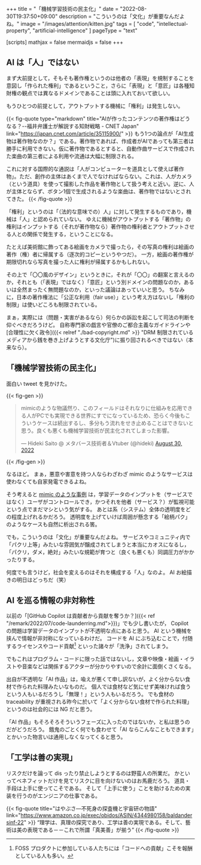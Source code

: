 +++
title = "「機械学習技術の民主化」"
date =  "2022-08-30T19:37:50+09:00"
description = "こういうのは「文化」が重要なんだよね。"
image = "/images/attention/kitten.jpg"
tags = [ "code", "intellectual-property", "artificial-intelligence" ]
pageType = "text"

[scripts]
  mathjax = false
  mermaidjs = false
+++

## AI は「人」ではない

まず大前提として，そもそも著作権というのは他者の「表現」を規制することを意図し「作られた権利」であるということ，さらに「表現」と「意匠」は各種知財権の観点では異なるドメインであることは頭に入れておいて欲しい。

もうひとつの前提として，アウトプットする機械に「権利」は発生しない。

{{< fig-quote type="markdown" title="AIが作ったコンテンツの著作権はどうなる？--福井弁護士が解説する知財戦略 - CNET Japan" link="https://japan.cnet.com/article/35115900/" >}}
もう1つの論点が「AI生成物は著作物なのか？」である。著作物であれば、作成者がAIであっても第三者は勝手に利用できない。仮に著作物であるとすると、自動作曲サービスで作成された楽曲の第三者による利用や流通は大幅に制限される。

これに対する国際的な通説は「人がコンピューターを道具として使えば著作物」。ただ、創作の主体はあくまで人でなければならない。これは、人がカメラ（という道具）を使って撮影した作品を著作物として扱う考えと近い。逆に、人が主体とならず、ボタン1個で生成されるような楽曲は、著作物ではないとされてきた。
{{< /fig-quote >}}

「権利」というのは「（法的な意味での）人」に対して発生するものであり，機械は「人」と認められていない。
ゆえに機械がアウトプットする「著作物」の権利はインプットする（それが著作物なら）著作物の権利者とアウトプットさせる人との関係で発生する，ということになる。

たとえば美術館に飾ってある絵画をカメラで撮ったら，その写真の権利は絵画の著作（権）者に帰属する（逐次的コピーというやつだ）。
一方，絵画の著作権が期限切れなら写真を撮った人に権利が帰属するかもしれない。

その上で「〇〇風のデザイン」というときに，それが「〇〇」の翻案と言えるのか，それとも（「表現」ではなく）「意匠」という別ドメインの問題なのか，あるいは全然まったく無問題なのか，といった議論はあっていいと思う。
ちなみに，日本の著作権法に「公正な利用（fair use）」という考え方はないし「権利の制限」は使いどころも制限されている。

まぁ，実際には（問題・実害があるなら）何らかの訴訟を起こして司法の判断を仰ぐべきだろうけど。
自称専門家の戯言や官僚のご都合主義なガイドラインや[合理性に欠く政令]({{< relref "./bad-copyright.md" >}} "DRM 制限されているメディアから銭を巻き上げようとする文化庁")に振り回されるべきではない（本来なら）。

## 「機械学習技術の民主化」

面白い tweet を見かけた。

{{< fig-gen >}}
<blockquote class="twitter-tweet"><p lang="ja" dir="ltr">mimicのような物議然り、このフィールドはそれなりに仕組みを応用できる人がPCでも実現できる世界にすでになっているため、恐らく今後もこういうケースは続出するし、多分もう流れをせき止めることはできないと思う。良くも悪くも機械学習技術が民主化されてしまった影響。</p>&mdash; Hideki Saito @ メタバース技術者＆Vtuber (@hideki) <a href="https://twitter.com/hideki/status/1564509002205052931?ref_src=twsrc%5Etfw">August 30, 2022</a></blockquote>
{{< /fig-gen >}}

なるほど。
まぁ，悪意や害意を持つ人ならわざわざ mimic のようなサービスは使わなくても自家発電できるよね。

そう考えると [mimic のような事例](https://kai-you.net/article/84595 "画風を学ぶAIイラストメーカー「mimic」が物議　他人の絵を学習させる悪用を懸念 - KAI-YOU.net") は，学習データのインプットを（サービスではなく）ユーザがコントロールでき，かつそれを他者（サービス？）が監視可能という点でまだマシという気がする。
あとは系（システム）全体の透明度をどの程度上げれるかだろう。
透明度を上げていけば周囲が懸念する「絵柄パク」のようなケースも自然に析出される筈。

でも，こういうのは「文化」が重要なんだよね。
サービスやコミュニティ内で「パクリ上等」みたいな雰囲気が醸成されてしまうと本当にカオスになるし，「パクリ，ダメ，絶対」みたいな規範が育つと（良くも悪くも）同調圧力がかかったりする。

何度でも言うけど，社会を変えるのはそれを構成する「人」なのよ。
AI お絵描きの明日はどっちだ（笑）

## AI を巡る情報の非対称性

以前の「[GitHub Copilot は貢献者から貢献を奪うか？]({{< ref "/remark/2022/07/code-launderring.md">}})」でも少し書いたが， Copilot の問題は学習データのインプットが不透明な点にあると思う。
AI という機械を挟んで情報が非対称になっているわけだ。
コードを AI にぶち込むことで，付随するライセンスやコード貢献[^cont1] といった諸々が「洗浄」されてしまう。

[^cont1]: FOSS プロダクトに参加している人たちには「コードへの貢献」こそを報酬としている人も多い。

でもこれはプログラム・コードに限った話ではないし，文章や映像・絵画・イラストや音楽などは関係するアクターが分かりやすいので余計に面倒くさくなる。

出自が不透明な「AI 作品」は，喩えが悪くて申し訳ないが，よく分からない食材で作られた料理みたいなものだ。
個人では食材など気にせず美味ければ食うという人もいるだろうし「無理！」という人もいるだろう。
でも食材の traceability が重視される昨今に於いて「よく分からない食材で作られた料理」というのは社会的には NG だと思う。

「AI 作品」もそろそろそういうフェーズに入ったのではないか，と私は思うのだがどうだろう。
餓鬼のごとく何でも食わせて「AI ならこんなこともできます」とかいった物言いは通用しなくなってくると思う。

## 「工学は善の実現」

リスクだけを論って dis ったり禁止しようとするのは野蛮人の所業だ。
かといってベネフィットだけを見てリスクに目を向けないのはお馬鹿だろう。
道具・手段は上手に使ってこそである。
そして「上手に使う」ことを助けるための実装を行うのがエンジニアの仕事である。

{{< fig-quote title="はやぶさ―不死身の探査機と宇宙研の物語" link="https://www.amazon.co.jp/exec/obidos/ASIN/4344980158/baldandersinf-22" >}}
<q>理学は、真理の探究であり、工学は善の実現である。そして、藝術は美の表現である－－これで所謂「真美善」が揃う</q>
{{< /fig-quote >}}

<!-- eof -->
